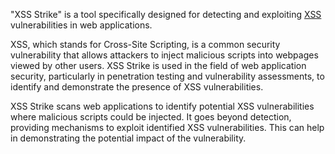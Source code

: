 "XSS Strike" is a tool specifically designed for detecting and exploiting [XSS]() vulnerabilities in web applications.

XSS, which stands for Cross-Site Scripting, is a common security vulnerability that allows attackers to inject malicious scripts into webpages viewed by other users. XSS Strike is used in the field of web application security, particularly in penetration testing and vulnerability assessments, to identify and demonstrate the presence of XSS vulnerabilities.

XSS Strike scans web applications to identify potential XSS vulnerabilities where malicious scripts could be injected. It goes beyond detection, providing mechanisms to exploit identified XSS vulnerabilities. This can help in demonstrating the potential impact of the vulnerability.
